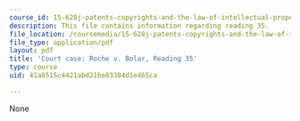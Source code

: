 ```yaml
---
course_id: 15-628j-patents-copyrights-and-the-law-of-intellectual-property-spring-2013
description: This file contains information regarding reading 35.
file_location: /coursemedia/15-628j-patents-copyrights-and-the-law-of-intellectual-property-spring-2013/41a0515c4421abd21be83384d1e465ca_MIT15_628JS13_read35.pdf
file_type: application/pdf
layout: pdf
title: 'Court case: Roche v. Bolar, Reading 35'
type: course
uid: 41a0515c4421abd21be83384d1e465ca

---
```

None